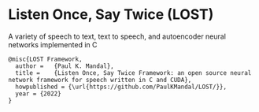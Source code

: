 # Listen Once, Say Twice (LOST)
A variety of speech to text, text to speech, and autoencoder neural networks implemented in C
```
@misc{LOST Framework,
  author =   {Paul K. Mandal},
  title =    {Listen Once, Say Twice Framework: an open source neural network framework for speech written in C and CUDA},
  howpublished = {\url{https://github.com/PaulKMandal/LOST/}},
  year = {2022}
}
```
